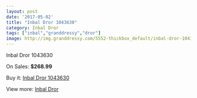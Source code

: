 ```yaml
---
layout: post
date: '2017-05-02'
title: "Inbal Dror 1043630"
category: Inbal Dror
tags: ["inbal","granddressy","dror"]
image: http://img.granddressy.com/5552-thickbox_default/inbal-dror-1043630.jpg
---
```

Inbal Dror 1043630

On Sales: **$268.99**
<a href="https://www.granddressy.com/en/inbal-dror/4888-inbal-dror-1043630.html"><amp-img layout="responsive" width="600" height="600" src="//img.granddressy.com/5552-thickbox_default/inbal-dror-1043630.jpg" alt="Inbal Dror 1043630 0" /></a>

Buy it: [Inbal Dror 1043630](https://www.granddressy.com/en/inbal-dror/4888-inbal-dror-1043630.html "Inbal Dror 1043630")

View more: [Inbal Dror](https://www.granddressy.com/en/220-inbal-dror "Inbal Dror")